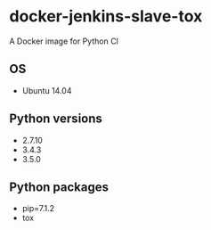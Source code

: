 docker-jenkins-slave-tox
===========================
A Docker image for Python CI

## OS

* Ubuntu 14.04

## Python versions

* 2.7.10
* 3.4.3
* 3.5.0

## Python packages

* pip=7.1.2
* tox
